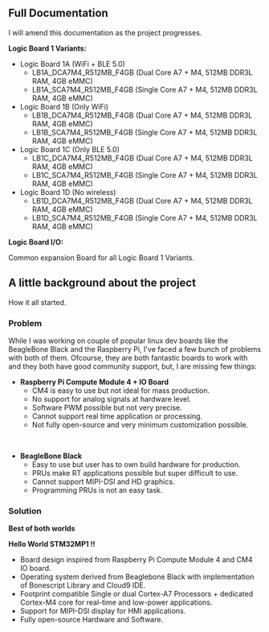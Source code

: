 ## Full Documentation

I will amend this documentation as the project progresses.

**Logic Board 1 Variants:**

- Logic Board 1A (WiFi + BLE 5.0)
	- LB1A_DCA7M4_R512MB_F4GB (Dual Core A7 + M4, 512MB DDR3L RAM, 4GB eMMC)
	- LB1A_SCA7M4_R512MB_F4GB (Single Core A7 + M4, 512MB DDR3L RAM, 4GB eMMC)
- Logic Board 1B (Only WiFi)
	- LB1B_DCA7M4_R512MB_F4GB (Dual Core A7 + M4, 512MB DDR3L RAM, 4GB eMMC)
	- LB1B_SCA7M4_R512MB_F4GB (Single Core A7 + M4, 512MB DDR3L RAM, 4GB eMMC)
- Logic Board 1C (Only BLE 5.0)
	- LB1C_DCA7M4_R512MB_F4GB (Dual Core A7 + M4, 512MB DDR3L RAM, 4GB eMMC)
	- LB1C_SCA7M4_R512MB_F4GB (Single Core A7 + M4, 512MB DDR3L RAM, 4GB eMMC)
- Logic Board 1D (No wireless)
	- LB1D_DCA7M4_R512MB_F4GB (Dual Core A7 + M4, 512MB DDR3L RAM, 4GB eMMC)
	- LB1D_SCA7M4_R512MB_F4GB (Single Core A7 + M4, 512MB DDR3L RAM, 4GB eMMC)


**Logic Board I/O:**

Common expansion Board for all Logic Board 1 Variants. 


## A little background about the project

How it all started.

### Problem

While I was working on couple of popular linux dev boards like the BeagleBone Black and the Raspberry Pi, I've faced a few bunch of problems with both of them. Ofcourse, they are both fantastic boards to work with and they both have good community support, but, I are missing few things:

- **Raspberry Pi Compute Module 4 + IO Board**
    - CM4 is easy to use but not ideal for mass production.
    - No support for analog signals at hardware level.
    - Software PWM possible but not very precise.
    - Cannot support real time application or processing.
    - Not fully open-source and very minimum customization possible. <br>
<br>

- **BeagleBone Black**
    - Easy to use but user has to own build hardware for production.
    - PRUs make RT applications possible but super difficult to use.
    - Cannot support MIPI-DSI and HD graphics.
    - Programming PRUs is not an easy task.

### Solution

**Best of both worlds**

**Hello World STM32MP1 !!**

- Board design inspired from Raspberry Pi Compute Module 4 and CM4 IO board.
- Operating system derived from Beaglebone Black with implementation of Bonescript Library and Cloud9 IDE.
- Footprint compatible Single or dual Cortex-A7 Processors + dedicated Cortex-M4 core for real-time and low-power applications.
- Support for MIPI-DSI display for HMI applications.
- Fully open-source Hardware and Software.

 
